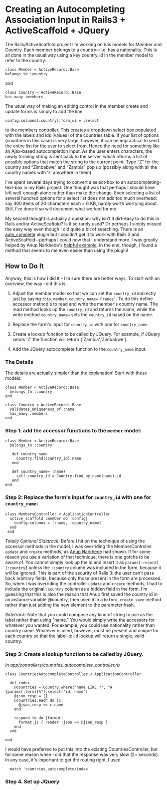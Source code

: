 ﻿# Creating an Autocompleting Association Input in Rails3 + ActiveScaffold + JQuery

The Rails/ActiveScaffold project I’m working on has models for Member and Country. Each member belongs to a country—i.e. has a nationality. This is all done in the usual way using a key country_id in the member model to refer to the country:

    class Member < ActiveRecord::Base 
    belongs_to :country 

and

    class Country < ActiveRecord::Base 
    has_many :members 

The usual way of making an editing control in the member create and update forms is simply to add the line

    config.columns[:country].form_ui = :select 

to the members controller. This creates a dropdown select box populated with the labels and ids (values) of the countries table. If your list of options (countries in this case) is very large, however, it can be impractical to send the entire list for the user to select from. Hence the need for something like an Ajax-based autocompletion input. As the user enters characters, the newly forming string is sent back to the server, which returns a list of possible options that match the string to the current point. Type “Z” for the country and “Zimbabwe” and “Zambia” pop up (possibly along with all the country names with ‘z’ anywhere in them).

I've spent several days trying to convert a select-box to an autocompleting-text-box in my Rails project. One thought was that perhaps I should have left well-enough alone rather than make the change. Even selecting a list of several hundred options for a select list does not add too much overhead: say 300 items of 20 characters each = 6 KB, hardly worth worrying about. Still, I’ve done it so will document what worked for me.

My second thought is actually a question: why isn’t it dirt-easy to do this in Rails and/or ActiveScaffold? Is it so rarely used? Or perhaps I simply missed the easy way even though I did quite a bit of searching. There is an <a href=''>auto_complete</a> plugin but I couldn't get it to work with Rails 3 and ActiveScaffold--perhaps I could now that I understand more. I was greatly helped by Anup Narkhede's <a href='http://www.anup.info/2009/07/01/using-autocomplete-with-activescaffold-forms/'>helpful example</a>. In the end, though, I found a method that seems to me even easier than using the plugin!

## How to Do It

Anyway, this is how I did it – I’m sure there are better ways. To start with an overview, the way I did this is:

1. Adjust the member model so that we can set the `country_id` indirectly just by saying `this_member.country_name='France'`. To do this define accessor method's to read and write the member's country name. The read method looks up the `country_id` and returns the name, while the write method `country_name=` sets the `country_id` based on the name.

2. Replace the form's input for `country_id` with one for `country_name`.

3. Create a lookup function to be called by JQuery. For example, if JQuery sends 'Z' the function will return {'Zambia','Zimbabwe'}.

4. Add the JQuery autocomplete function to the `country_name` input.

### The Details

The details are actually simpler than the explanation! Start with these models:

	class Member < ActiveRecord::Base 
	  belongs_to :country
	end

	class Country < ActiveRecord::Base
	  validates_uniqueness_of :name
	  has_many :members
	end

### Step 1: add the accessor functions to the `member` model:

	class Member < ActiveRecord::Base 
	  belongs_to :country

       def country_name
         Country.find(country_id).name
       end
  
       def country_name= (name)
         self.country_id = Country.find_by_name(name).id
       end
	end

### Step 2: Replace the form's input for `country_id` with one for `country_name`:

	class MembersController < ApplicationController
	  active_scaffold :member do |config|
	    config.columns = [:name, :country_name]
	  end
     end
	
*Totally Optional Sidetrack:* Before I hit on the technique of using the accessor methods in the model, I was overriding the MemberController `update` and `create` methods, as <a href='http://www.anup.info/2009/07/01/using-autocomplete-with-activescaffold-forms/'>Anup Narkhede</a> had shown. If for some reason you use a variation of that technique, there is one gotcha to be aware of. You cannot simply look up the id and insert it as `params[:record][:country]` unless  the `:country` column was included in the form, because it will be ignored. This is part of the security of Rails 3: the user can't pass back arbitrary fields, because only those present in the form are processed. So, when I was overriding the controller `update` and `create` methods, I had to include the original `:country` column as a hidden field in the form. I'm guessing that this is also the reason that Anup first saved the country id in an instance variable @country, then used it in a `before_create_save` method rather than just adding the new element to the parameter hash.

*Sidetrack:* Note that you could compose any kind of string to use as the label rather than using "name." You would simply write the accessors for whatever you wanted. For example, you could use nationality rather than country name. Whatever is used, however, must be present and unique for each country so that the label-to-id lookup will return a single, valid country.

### Step 3: Create a lookup function to be called by JQuery.

_In app/controllers/countries\_autocomplete\_controller.rb_

    class CountriesAutocompleteController < ApplicationController
    
      def index
        @countries = Country.where("name LIKE ?", "#{params[:term]}%").select("id, name")
        @json_resp = []
        @countries.each do |c|
          @json_resp << c.name
        end
    
        respond_to do |format|
          format.js { render :json => @json_resp }
        end
      end
    
    end

I would have preferred to put this into the existing CountriesController, but for some reason when I did that the response was very slow (2+ seconds). In any case, it's important to get the routing right. I used 
   
      match 'countries_autocomplete/index'

### Step 4. Set up JQuery
